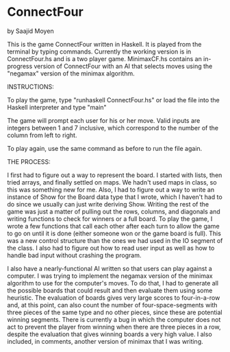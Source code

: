 ConnectFour
===========
by Saajid Moyen

This is the game ConnectFour written in Haskell. It is played from the terminal by typing commands. Currently the working version is in ConnectFour.hs and is a two player game. MinimaxCF.hs contains an in-progress version of ConnectFour with an AI that selects moves using the "negamax" version of the minimax algorithm. 



INSTRUCTIONS:

To play the game, type "runhaskell ConnectFour.hs" or load the file into the Haskell interpreter and type "main"

The game will prompt each user for his or her move. Valid inputs are integers between 1 and 7 inclusive, which correspond to the number of the column from left to right.

To play again, use the same command as before to run the file again.



THE PROCESS:

I first had to figure out a way to represent the board. I started with lists, then tried arrays, and finally settled on maps. We hadn't used maps in class, so this was something new for me. Also, I had to figure out a way to write an instance of Show for the Board data type that I wrote, which I haven't had to do since we usually can just write deriving Show. Writing the rest of the game was just a matter of pulling out the rows, columns, and diagonals and writing functions to check for winners or a full board. To play the game, I wrote a few functions that call each other after each turn to allow the game to go on until it is done (either someone won or the game board is full). This was a new control structure than the ones we had used in the IO segment of the class. I also had to figure out how to read user input as well as how to handle bad input without crashing the program. 

I also have a nearly-functional AI written so that users can play against a computer. I was trying to implement the negamax version of the minimax algorithm to use for the computer's moves. To do that, I had to generate all the possible boards that could result and then evaluate them using some heuristic. The evaluation of boards gives very large scores to four-in-a-row and, at this point, can also count the number of four-space-segments with three pieces of the same type and no other pieces, since these are potential winning segments. There is currently a bug in which the computer does not act to prevent the player from winning when there are three pieces in a row, despite the evaluation that gives winning boards a very high value. I also included, in comments, another version of minimax that I was writing. 